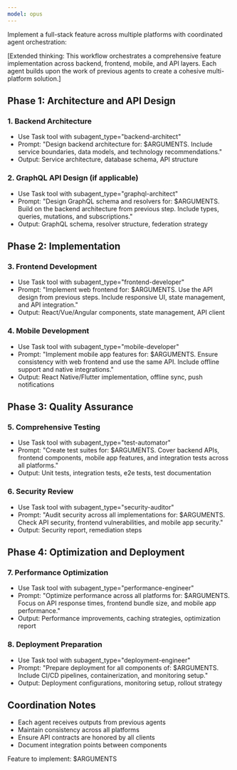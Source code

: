 ```yaml
---
model: opus
---
```


Implement a full-stack feature across multiple platforms with coordinated agent
orchestration:

[Extended thinking: This workflow orchestrates a comprehensive feature
implementation across backend, frontend, mobile, and API layers. Each agent
builds upon the work of previous agents to create a cohesive multi-platform
solution.]

## Phase 1: Architecture and API Design

### 1. Backend Architecture

- Use Task tool with subagent_type="backend-architect"
- Prompt: "Design backend architecture for: $ARGUMENTS. Include service
  boundaries, data models, and technology recommendations."
- Output: Service architecture, database schema, API structure

### 2. GraphQL API Design (if applicable)

- Use Task tool with subagent_type="graphql-architect"
- Prompt: "Design GraphQL schema and resolvers for: $ARGUMENTS. Build on the
  backend architecture from previous step. Include types, queries, mutations,
  and subscriptions."
- Output: GraphQL schema, resolver structure, federation strategy

## Phase 2: Implementation

### 3. Frontend Development

- Use Task tool with subagent_type="frontend-developer"
- Prompt: "Implement web frontend for: $ARGUMENTS. Use the API design from
  previous steps. Include responsive UI, state management, and API integration."
- Output: React/Vue/Angular components, state management, API client

### 4. Mobile Development

- Use Task tool with subagent_type="mobile-developer"
- Prompt: "Implement mobile app features for: $ARGUMENTS. Ensure consistency
  with web frontend and use the same API. Include offline support and native
  integrations."
- Output: React Native/Flutter implementation, offline sync, push notifications

## Phase 3: Quality Assurance

### 5. Comprehensive Testing

- Use Task tool with subagent_type="test-automator"
- Prompt: "Create test suites for: $ARGUMENTS. Cover backend APIs, frontend
  components, mobile app features, and integration tests across all platforms."
- Output: Unit tests, integration tests, e2e tests, test documentation

### 6. Security Review

- Use Task tool with subagent_type="security-auditor"
- Prompt: "Audit security across all implementations for: $ARGUMENTS. Check API
  security, frontend vulnerabilities, and mobile app security."
- Output: Security report, remediation steps

## Phase 4: Optimization and Deployment

### 7. Performance Optimization

- Use Task tool with subagent_type="performance-engineer"
- Prompt: "Optimize performance across all platforms for: $ARGUMENTS. Focus on
  API response times, frontend bundle size, and mobile app performance."
- Output: Performance improvements, caching strategies, optimization report

### 8. Deployment Preparation

- Use Task tool with subagent_type="deployment-engineer"
- Prompt: "Prepare deployment for all components of: $ARGUMENTS. Include CI/CD
  pipelines, containerization, and monitoring setup."
- Output: Deployment configurations, monitoring setup, rollout strategy

## Coordination Notes

- Each agent receives outputs from previous agents
- Maintain consistency across all platforms
- Ensure API contracts are honored by all clients
- Document integration points between components

Feature to implement: $ARGUMENTS
